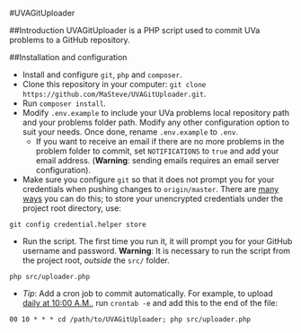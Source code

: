 #UVAGitUploader

##Introduction
UVAGitUploader is a PHP script used to commit UVa problems to a GitHub repository.

##Installation and configuration
- Install and configure `git`, `php` and `composer`.
- Clone this repository in your computer: `git clone https://github.com/MaSteve/UVAGitUploader.git`.
- Run `composer install`.
- Modify `.env.example` to include your UVa problems local repository path and your problems folder path. Modify any other configuration option to suit your needs. Once done, rename `.env.example` to `.env`.
    - If you want to receive an email if there are no more problems in the problem folder to commit, set `NOTIFICATIONS` to `true` and add your email address. (**Warning**: sending emails requires an email server configuration).
- Make sure you configure `git` so that it does not prompt you for your credentials when pushing changes to `origin/master`. There are [many ways](http://stackoverflow.com/questions/5343068/is-there-a-way-to-skip-password-typing-when-using-https-on-github) you can do this; to store your unencrypted credentials under the project root directory, use:
```
git config credential.helper store
```
- Run the script. The first time you run it, it will prompt you for your GitHub username and password. **Warning**: It is necessary to run the script from the project root, *outside* the `src/` folder.
```
php src/uploader.php
```
- *Tip*: Add a cron job to commit automatically. For example, to upload [daily at 10:00 A.M.](http://crontab.guru/#00_10_*_*_*), run `crontab -e` and add this to the end of the file:
```
00 10 * * * cd /path/to/UVAGitUploader; php src/uploader.php
```
